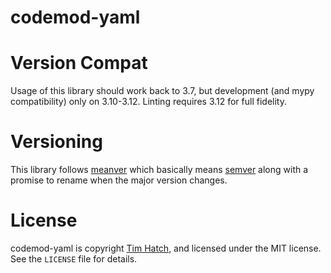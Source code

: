 # codemod-yaml


# Version Compat

Usage of this library should work back to 3.7, but development (and mypy
compatibility) only on 3.10-3.12.  Linting requires 3.12 for full fidelity.

# Versioning

This library follows [meanver](https://meanver.org/) which basically means
[semver](https://semver.org/) along with a promise to rename when the major
version changes.

# License

codemod-yaml is copyright [Tim Hatch](https://timhatch.com/), and licensed under
the MIT license.  See the `LICENSE` file for details.

